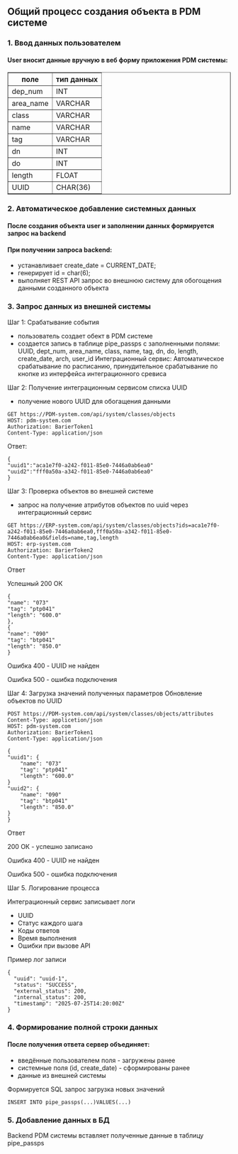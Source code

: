 ## Общий процесс создания объекта в PDM системе
### 1. Ввод данных пользователем

#### User вносит данные вручную в веб форму приложения PDM системы:
<table border="1" cellpadding="6" cellspacing="0">
  <thead>
    <tr>
      <th>поле</th>
      <th>тип данных</th>
    </tr>
  </thead>
  <tbody>
    <tr>
      <td>dep_num</td>
      <td>INT</td>
    </tr>
    <tr>
      <td>area_name</td>
      <td>VARCHAR</td>
    </tr>
    <tr>
      <td>class</td>
      <td>VARCHAR</td>
    </tr>
    <tr>
      <td>name</td>
      <td>VARCHAR</td>
    </tr>
    <tr>
      <td>tag</td>
      <td>VARCHAR</td>
    </tr>
    <tr>
      <td>dn</td>
      <td>INT</td>
    </tr>
    <tr>
      <td>do</td>
      <td>INT</td>
    </tr>
    <tr>
      <td>length</td>
      <td>FLOAT</td>
    </tr>
    <tr>
      <td>UUID</>
      <td>CHAR(36)
    </tr>
  </tbody>
</table>

### 2. Автоматическое добавление системных данных
#### После создания объекта user и заполнении данных формируется запрос на backend
#### При получении запроса backend:
- устанавливает create_date = CURRENT_DATE;
- генерирует id = char(6);
- выполняет REST API запрос во внешнюю систему для обогощения данными созданного объекта

### 3. Запрос данных из внешней системы
Шаг 1: Срабатывание события
- пользователь создает обект в PDM системе
- создается запись в таблице pipe_passps с заполненными полями:
UUID, dept_num, area_name, class, name, tag, dn, do, length, create_date, arch, user_id
Интеграционный сервис: Автоматическое срабатывание по расписанию, принудительное срабатывание по кнопке из интерфейса интеграционного сревиса

Шаг 2: Получение интеграционным сервисом списка UUID
- получение нового UUID для обогащения данными
```
GET https://PDM-system.com/api/system/classes/objects
HOST: pdm-system.com
Authorization: BarierToken1
Content-Type: application/json
```
Ответ:
```
{
"uuid1":"aca1e7f0-a242-f011-85e0-7446a0ab6ea0"
"uuid2":"fff0a50a-a342-f011-85e0-7446a0ab6ea0"
}
```
Шаг 3: Проверка объектов во внешней системе
- запрос на получение атрибутов объектов по uuid через интеграционный сервис
```
GET https://ERP-system.com/api/system/classes/objects?ids=aca1e7f0-a242-f011-85e0-7446a0ab6ea0,fff0a50a-a342-f011-85e0-7446a0ab6ea0&fields=name,tag,length
HOST: erp-system.com
Authorization: BarierToken2
Content-Type: application/json 
```
Ответ

Успешный 200 ОК
```
{
"name": "073"
"tag": "ptp041"
"length": "600.0"
},
{
"name": "090"
"tag": "btp041"
"length": "850.0"
}
```
Ошибка 400 - UUID не найден

Ошибка 500 - ошибка подключения

Шаг 4: Загрузка значений полученных параметров
Обновление объектов по UUID
```
POST https://PDM-system.com/api/system/classes/objects/attributes
Content-Type: applicetion/json
HOST: pdm-system.com
Authorization: BarierToken1
Content-Type: application/json

{
"uuid1": {
    "name": "073"
    "tag": "ptp041"
    "length": "600.0"
}
"uuid2": {
    "name": "090"
    "tag": "btp041"
    "length": "850.0"
}
}
```
Ответ

200 ОК - успешно записано

Ошибка 400 - UUID не найден

Ошибка 500 - ошибка подключения

Шаг 5. Логирование процесса

Интеграционный сервис записывает логи
- UUID
- Статус каждого шага
- Коды ответов
- Время выполнения
- Ошибки при вызове API

Пример лог записи

```
{
  "uuid": "uuid-1",
  "status": "SUCCESS",
  "external_status": 200,
  "internal_status": 200,
  "timestamp": "2025-07-25T14:20:00Z"
}
```

### 4. Формирование полной строки данных
#### После получения ответа сервер объединяет:
- введённые пользователем поля - загружены ранее
- системные поля (id, create_date) - сформированы ранее
- данные из внешней системы

Формируется SQL запрос загрузка новых значений
```
INSERT INTO pipe_passps(...)VALUES(...)
```

### 5. Добавление данных в БД
Backend PDM системы вставляет полученные данные в таблицу pipe_passps